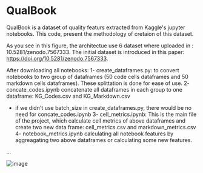 # QualBook
QualBook is a dataset of quality featurs extracted from Kaggle's jupyter notebooks. This code, present the methodology of cretaion of this dataset.

As you see in this figure, the architectue use 6 dataset where uploaded in : 10.5281/zenodo.7567333.
The initial dataset is introduced in this paper: https://doi.org/10.5281/zenodo.7567333.

After downloading all notebooks:
1- create_dataframes.py: to convert notebooks to two group of dataframes (50 code cells dataframes and 50 markdown cells dataframes). 
  These splittation is done for ease of use. 
2- concate_codes.ipynb concatenate all dataframes in each group to one dataframe: KG_Codes.csv and KG_Markdown.csv
* if we didn't use batch_size in create_dataframes.py, there would be no need for concate_codes.ipynb
3- cell_metrics.ipynb: This is the main file of the project, which calculate cell metrics of above dataframes and create two new data frame: cell_metrics.csv and markdown_metrics.csv
4- notebook_metrics.ipynb calculating all notebook features by aggreagating two above dataframes or calculating some new features.

    

...


![image](https://user-images.githubusercontent.com/20360501/214763364-54baf4e0-33fd-4d7e-8201-5f9c9ba8c3eb.png)
